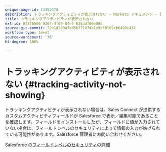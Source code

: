 ```yaml
---
unique-page-id: 14352478
description: トラッキングアクティビティが表示されない - Marketo ドキュメント - 製品ドキュメント
title: トラッキングアクティビティが表示されない
exl-id: 8f3f6506-9367-4f08-84ef-636adf06e00d
source-git-commit: 72e1d29347bd5b77107da1e9c30169cb6490c432
workflow-type: tm+mt
source-wordcount: '76'
ht-degree: 100%

---
```


# トラッキングアクティビティが表示されない {#tracking-activity-not-showing}

トラッキングアクティビティが表示されない場合は、Sales Connect が提供するカスタムアクティビティフィールドが Salesforce で表示／編集可能であることを確認します。フィールドをインストールしたが、フィールドに値が入力されていない場合は、フィールドレベルのセキュリティによって情報の入力が妨げられている可能性があります。Salesforce 管理者にお問い合わせください。

Salesforce の[フィールドレベルのセキュリティ](https://help.salesforce.com/articleView?id=admin_fls.htm&amp;type=5)の詳細

